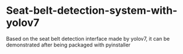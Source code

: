 # Seat-belt-detection-system-with-yolov7
Based on the seat belt detection interface made by yolov7, it can be demonstrated after being packaged with pyinstaller
